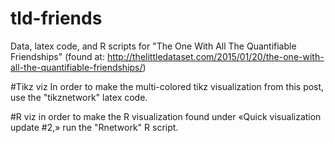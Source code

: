 # tld-friends
Data, latex code, and R scripts for "The One With All The Quantifiable Friendships" (found at: http://thelittledataset.com/2015/01/20/the-one-with-all-the-quantifiable-friendships/)

#Tikz viz
In order to make the multi-colored tikz visualization from this post, use the "tikznetwork" latex code.

#R viz
in order to make the R visualization found under «Quick visualization update #2,» run the "Rnetwork" R script. 
